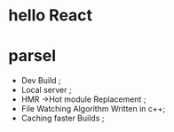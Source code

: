 # hello React 

# parsel 
- Dev Build ;
- Local server ;
- HMR ->Hot module Replacement ;
- File Watching Algorithm Written in c++;
- Caching faster Builds ;

 